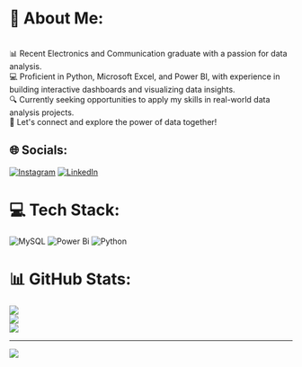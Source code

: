 # 💫 About Me:
<br>📊 Recent Electronics and Communication graduate with a passion for data analysis.<br>💻 Proficient in Python, Microsoft Excel, and Power BI, with experience in building interactive dashboards and visualizing data insights.<br>🔍 Currently seeking opportunities to apply my skills in real-world data analysis projects.<br>🚀 Let's connect and explore the power of data together! 


## 🌐 Socials:
[![Instagram](https://img.shields.io/badge/Instagram-%23E4405F.svg?logo=Instagram&logoColor=white)](https://instagram.com/sahanar_25) [![LinkedIn](https://img.shields.io/badge/LinkedIn-%230077B5.svg?logo=linkedin&logoColor=white)](https://linkedin.com/in/www.linkedin.com/in/sahana-r-a43290276) 

# 💻 Tech Stack:
![MySQL](https://img.shields.io/badge/mysql-4479A1.svg?style=for-the-badge&logo=mysql&logoColor=white) ![Power Bi](https://img.shields.io/badge/power_bi-F2C811?style=for-the-badge&logo=powerbi&logoColor=black) ![Python](https://img.shields.io/badge/python-3670A0?style=for-the-badge&logo=python&logoColor=ffdd54)
# 📊 GitHub Stats:
![](https://github-readme-stats.vercel.app/api?username=Sahanar25&theme=gruvbox&hide_border=false&include_all_commits=true&count_private=true)<br/>
![](https://github-readme-streak-stats.herokuapp.com/?user=Sahanar25&theme=gruvbox&hide_border=false)<br/>
![](https://github-readme-stats.vercel.app/api/top-langs/?username=Sahanar25&theme=gruvbox&hide_border=false&include_all_commits=true&count_private=true&layout=compact)

---
[![](https://visitcount.itsvg.in/api?id=Sahanar25&icon=0&color=0)](https://visitcount.itsvg.in)

<!-- Proudly created with GPRM ( https://gprm.itsvg.in ) -->


